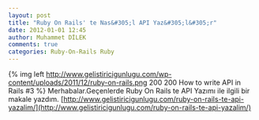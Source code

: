 ```yaml
---
layout: post
title: "Ruby On Rails' te Nas&#305;l API Yaz&#305;l&#305;r"
date: 2012-01-01 12:45
author: Muhammet DİLEK
comments: true
categories: Ruby-On-Rails Ruby
---
```

{% img left http://www.gelistiricigunlugu.com/wp-content/uploads/2011/12/ruby-on-rails.png 200 200 How to write API in Rails #3 %}
Merhabalar.Ge&ccedil;enlerde Ruby On Rails te API  Yaz&#305;m&#305; ile ilgili bir makale yazd&#305;m.
[http://www.gelistiricigunlugu.com/ruby-on-rails-te-api-yazalim/](http://www.gelistiricigunlugu.com/ruby-on-rails-te-api-yazalim/)
